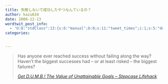 ```yaml
---
title: 失敗しないで成功したやつなんているの？
author: kazu634
date: 2008-12-13
wordtwit_post_info:
  - 'O:8:"stdClass":13:{s:6:"manual";b:0;s:11:"tweet_times";i:1;s:5:"delay";i:0;s:7:"enabled";i:1;s:10:"separation";s:2:"60";s:7:"version";s:3:"3.7";s:14:"tweet_template";b:0;s:6:"status";i:2;s:6:"result";a:0:{}s:13:"tweet_counter";i:2;s:13:"tweet_log_ids";a:1:{i:0;i:4439;}s:9:"hash_tags";a:0:{}s:8:"accounts";a:1:{i:0;s:7:"kazu634";}}'
categories:


---
```

<div class="section">
<blockquote title="Get D.U.M.B.! The Value of Unattainable Goals - Stepcase Lifehack" cite="http://www.lifehack.org/articles/productivity/get-dumb-the-value-of-unattainable-goals.html">
<p>
      Has anyone ever reached success without failing along the way? Haven&#8217;t the biggest successes had &#8211; or at least risked &#8211; the biggest failures?
</p>
    
<p>
<cite><a href="http://www.lifehack.org/articles/productivity/get-dumb-the-value-of-unattainable-goals.html" onclick="__gaTracker('send', 'event', 'outbound-article', 'http://www.lifehack.org/articles/productivity/get-dumb-the-value-of-unattainable-goals.html', 'Get D.U.M.B.! The Value of Unattainable Goals &#8211; Stepcase Lifehack');" target="_blank">Get D.U.M.B.! The Value of Unattainable Goals &#8211; Stepcase Lifehack</a></cite>
</p>
</blockquote>
</div>
